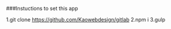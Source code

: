 ###Instuctions to set this app

  1.git clone https://github.com/Kaowebdesign/gitlab
  2.npm i
  3.gulp
